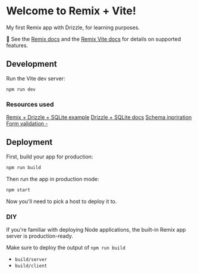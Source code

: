 # Welcome to Remix + Vite!

My first Remix app with Drizzle, for learning purposes.

📖 See the [Remix docs](https://remix.run/docs) and the [Remix Vite docs](https://remix.run/docs/en/main/guides/vite) for details on supported features.

## Development

Run the Vite dev server:

```shellscript
npm run dev
```

### Resources used
[Remix + Drizzle + SQLite example](https://www.jacobparis.com/content/remix-drizzle-sqlite)
[Drizzle + SQLite docs](https://orm.drizzle.team/docs/sql-schema-declaration)
[Schema inpriration](https://medium.com/@lukepierotti/running-a-bar-how-to-model-many-to-many-relationships-in-sqlite3-8a574e5fdd26)
[Form validation - ](https://remix.run/docs/en/main/guides/form-validation#step-1-setting-up-the-signup-form)

## Deployment

First, build your app for production:

```sh
npm run build
```

Then run the app in production mode:

```sh
npm start
```

Now you'll need to pick a host to deploy it to.

### DIY

If you're familiar with deploying Node applications, the built-in Remix app server is production-ready.

Make sure to deploy the output of `npm run build`

- `build/server`
- `build/client`
